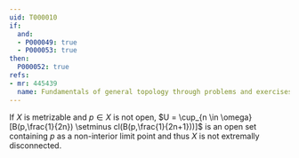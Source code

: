 ```yaml
---
uid: T000010
if:
  and:
  - P000049: true
  - P000053: true
then:
  P000052: true
refs:
- mr: 445439
  name: Fundamentals of general topology through problems and exercises
---
```


If $X$ is metrizable and $p \in X$ is not open, $U = \cup_{n \in \omega} [B(p,\frac{1}{2n}) \setminus cl(B(p,\frac{1}{2n+1}))]$ is an open set containing $p$ as a non-interior limit point and thus $X$ is not extremally disconnected.
